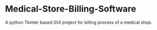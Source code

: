 # Medical-Store-Billing-Software
A python Tkinter based GUI project for billing process of a medical shop.
